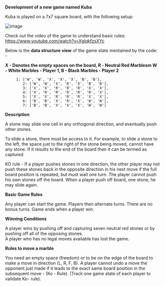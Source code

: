**Development of a new game named Kuba**

Kuba is played on a 7x7 square board, with the following setup:

![image](https://user-images.githubusercontent.com/77983115/165850013-2f0a5449-8156-46d2-a5c9-8b68f95f2af0.png)

Check out the video of the game to understand basic rules: https://www.youtube.com/watch?v=XglqkfzsXYc

Below is the **data structure view** of the game state mentained by the code: - 

**X - Denotes the empty spaces on the board, R - Neutral Red Marblesm W - White Marbles - Player 1, B - Black Marbles - Player 2**

	     1: ['W', 'W', 'X', 'X', 'X', 'B', 'B'],
            2: ['W', 'W', 'X', 'R', 'X', 'B', 'B'],
            3: ['X', 'X', 'R', 'R', 'R', 'X', 'X'],
            4: ['X', 'R', 'R', 'R', 'R', 'R', 'X'],
            5: ['X', 'X', 'R', 'R', 'R', 'X', 'X'],
            6: ['B', 'B', 'X', 'R', 'X', 'W', 'W'],
            7: ['B', 'B', 'X', 'X', 'X', 'W', 'W']
            
**Description**

A stone may slide one cell in any orthogonal direction, and eventually push other stones.

To slide a stone, there must be access to it. For example, to slide a stone to the left, the space just to the right of the stone being moved, cannot have any stone.
If it results to the end of the board then it can be termed as captured 

KO rule - If a player pushes stones in one direction, the other player may not push these stones back in the opposite direction in his next 
move if the full board position is repeated, but must wait one turn. The player cannot push his own stones off the board. 
When a player push off board, one stone, he may slide again.

**Basic Game Rules**

Any player can start the game. Players then alternate turns. There are no bonus turns.
Game ends when a player win.

**Winning Conditions**

A player wins by pushing off and capturing seven neutral red stones or by pushing off all of the opposing stones.  
A player who has no legal moves available has lost the game.

**Rules to move a marble**

You need an empty space (freedom) or to be on the edge of the board to make a move in direction (L, R, F, B).
A player cannot undo a move the opponent just made if it leads to the exact same board position in the subsequent move - (Ko - Rule).
(Track one game state of each player to validate Ko- rule).





